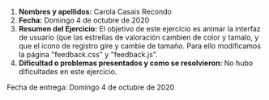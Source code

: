 1. **Nombres y apellidos:** Carola Casais Recondo
2. **Fecha:** Domingo 4 de octubre de 2020
3. **Resumen del Ejercicio:** El objetivo de este ejercicio es animar la interfaz de usuario (que las estrellas de valoración cambien de color y tamalo, y que el
icono de registro gire y cambie de tamaño. Para ello modificamos la página "feedback.css" y "feedback.js".
4. **Dificultad o problemas presentados y como se resolvieron:** No hubo dificultades en este ejercicio.

Fecha de entrega: Domingo 4 de octubre de 2020

